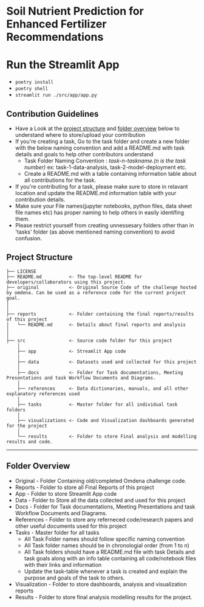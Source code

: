 # Soil Nutrient Prediction for Enhanced Fertilizer Recommendations

# Run the Streamlit App

- `poetry install`
- `poetry shell`
- `streamlit run ./src/app/app.py`

## Contribution Guidelines

- Have a Look at the [project structure](#project-structure) and [folder overview](#folder-overview) below to understand where to store/upload your contribution
- If you're creating a task, Go to the task folder and create a new folder with the below naming convention and add a README.md with task details and goals to help other contributors understand
  - Task Folder Naming Convention : _task-n-taskname.(n is the task number)_ ex: task-1-data-analysis, task-2-model-deployment etc.
  - Create a README.md with a table containing information table about all contributions for the task.
- If you're contributing for a task, please make sure to store in relavant location and update the README.md information table with your contribution details.
- Make sure your File names(jupyter notebooks, python files, data sheet file names etc) has proper naming to help others in easily identifing them.
- Please restrict yourself from creating unnessesary folders other than in 'tasks' folder (as above mentioned naming convention) to avoid confusion.

## Project Structure

    ├── LICENSE
    ├── README.md          <- The top-level README for developers/collaborators using this project.
    ├── original           <- Original Source Code of the challenge hosted by omdena. Can be used as a reference code for the current project goal.
    │ 
    │
    ├── reports            <- Folder containing the final reports/results of this project
    │   └── README.md      <- Details about final reports and analysis
    │ 
    │  
    ├── src                <- Source code folder for this project
        │
        ├── app            <- Streamlit App code
        |
        ├── data           <- Datasets used and collected for this project
        │
        ├── docs           <- Folder for Task documentations, Meeting Presentations and task Workflow Documents and Diagrams.
        │
        ├── references     <- Data dictionaries, manuals, and all other explanatory references used
        │
        ├── tasks          <- Master folder for all individual task folders
        │
        ├── visualizations <- Code and Visualization dashboards generated for the project
        │
        └── results        <- Folder to store Final analysis and modelling results and code.

---

## Folder Overview

- Original - Folder Containing old/completed Omdena challenge code.
- Reports - Folder to store all Final Reports of this project
- App - Folder to store Streamlit App code
- Data - Folder to Store all the data collected and used for this project
- Docs - Folder for Task documentations, Meeting Presentations and task Workflow Documents and Diagrams.
- References - Folder to store any referneced code/research papers and other useful documents used for this project
- Tasks - Master folder for all tasks
  - All Task Folder names should follow specific naming convention
  - All Task folder names should be in chronologial order (from 1 to n)
  - All Task folders should have a README.md file with task Details and task goals along with an info table containing all code/notebook files with their links and information
  - Update the task-table whenever a task is created and explain the purpose and goals of the task to others.
- Visualization - Folder to store dashboards, analysis and visualization reports
- Results - Folder to store final analysis modelling results for the project.
